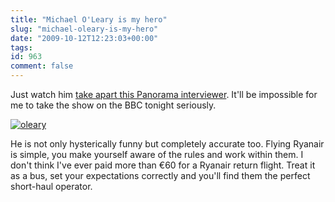 ```yaml
---
title: "Michael O'Leary is my hero"
slug: "michael-oleary-is-my-hero"
date: "2009-10-12T12:23:03+00:00"
tags:
id: 963
comment: false
---
```


Just watch him [take apart this Panorama interviewer](http://news.bbc.co.uk/panorama/hi/front_page/newsid_8298000/8298750.stm). It'll be impossible for me to take the show on the BBC tonight seriously.

[![oleary](https://s3-eu-west-1.amazonaws.com/conoroneill.com/wp-content/uploads/2009/10/oleary.png "oleary")](http://news.bbc.co.uk/panorama/hi/front_page/newsid_8298000/8298750.stm)

He is not only hysterically funny but completely accurate too. Flying Ryanair is simple, you make yourself aware of the rules and work within them. I don't think I've ever paid more than €60 for a Ryanair return flight. Treat it as a bus, set your expectations correctly and you'll find them the perfect short-haul operator.
